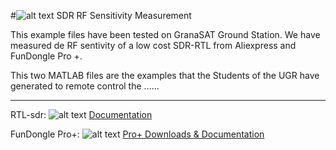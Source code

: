 #![alt text](https://granasat.ugr.es/templates/sj_plus/favicon.ico "GranaSAT Logo") SDR RF Sensitivity Measurement

  This example files have been tested on GranaSAT Ground Station. We have measured de RF sentivity of a low cost SDR-RTL from Aliexpress and FunDongle Pro +.

  This two MATLAB files are the examples that the Students of the UGR have generated to remote control the ......
  
  ---
  
  RTL-sdr: 
![alt text](http://erewhon.superkuh.com/gnuradio/rtlsdr_QS_FSC_USB_DVB-T.jpg "Funcube Dongle Pro+")
[Documentation](https://sites.google.com/site/fppghsa/The-Hobbyists-Guide-to-the-RTLSDR-Really-Cheap-Software-Defined-Radio)

  FunDongle Pro+: 
![alt text](https://images-eu.ssl-images-amazon.com/images/I/51VfOyMxW8L._SX300_.jpg "Funcube Dongle Pro+")
[Pro+ Downloads & Documentation](http://www.funcubedongle.com/?page_id=1225)